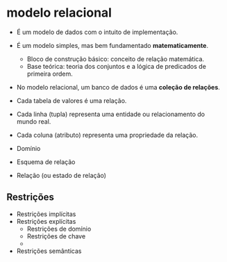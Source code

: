 # modelo relacional

- É um modelo de dados com o intuito de implementação.
- É um modelo simples, mas bem fundamentado **matematicamente**.
  - Bloco de construção básico: conceito de relação matemática.
  - Base teórica: teoria dos conjuntos e a lógica de predicados de primeira ordem.

- No modelo relacional, um banco de dados é uma **coleção de relações**.
- Cada tabela de valores é uma relação.
- Cada linha (tupla) representa uma entidade ou relacionamento do mundo real.
- Cada coluna (atributo) representa uma propriedade da relação.

- Domínio
- Esquema de relação
- Relação (ou estado de relação)

## Restrições

- Restrições implícitas
- Restrições explícitas
  - Restrições de domínio
  - Restrições de chave
  - 
- Restrições semânticas

